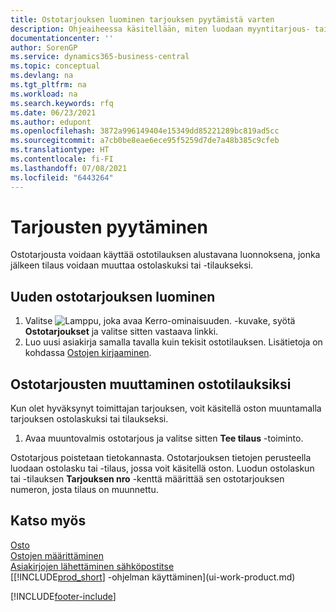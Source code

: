 ```yaml
---
title: Ostotarjouksen luominen tarjouksen pyytämistä varten
description: Ohjeaiheessa käsitellään, miten luodaan myyntitarjous- tai tarjouspyyntöasiakirja kirjaamaan asiakkaalle tehty tarjous tuotteiden myynnistä tietyin ehdoin.
documentationcenter: ''
author: SorenGP
ms.service: dynamics365-business-central
ms.topic: conceptual
ms.devlang: na
ms.tgt_pltfrm: na
ms.workload: na
ms.search.keywords: rfq
ms.date: 06/23/2021
ms.author: edupont
ms.openlocfilehash: 3872a996149404e15349dd85221289bc819ad5cc
ms.sourcegitcommit: a7cb0be8eae6ece95f5259d7de7a48b385c9cfeb
ms.translationtype: HT
ms.contentlocale: fi-FI
ms.lasthandoff: 07/08/2021
ms.locfileid: "6443264"
---
```

# <a name="request-quotes"></a>Tarjousten pyytäminen
Ostotarjousta voidaan käyttää ostotilauksen alustavana luonnoksena, jonka jälkeen tilaus voidaan muuttaa ostolaskuksi tai -tilaukseksi.


## <a name="to-create-a-purchase-quote"></a>Uuden ostotarjouksen luominen
1. Valitse ![Lamppu, joka avaa Kerro-ominaisuuden.](media/ui-search/search_small.png "Kerro, mitä haluat tehdä") -kuvake, syötä **Ostotarjoukset** ja valitse sitten vastaava linkki.
2. Luo uusi asiakirja samalla tavalla kuin tekisit ostotilauksen. Lisätietoja on kohdassa [Ostojen kirjaaminen](purchasing-how-record-purchases.md).

## <a name="to-convert-a-purchase-quote-to-a-purchase-order"></a>Ostotarjousten muuttaminen ostotilauksiksi
Kun olet hyväksynyt toimittajan tarjouksen, voit käsitellä oston muuntamalla tarjouksen ostolaskuksi tai tilaukseksi.

1. Avaa muuntovalmis ostotarjous ja valitse sitten **Tee tilaus** -toiminto.

Ostotarjous poistetaan tietokannasta. Ostotarjouksen tietojen perusteella luodaan ostolasku tai -tilaus, jossa voit käsitellä oston. Luodun ostolaskun tai -tilauksen **Tarjouksen nro** -kenttä määrittää sen ostotarjouksen numeron, josta tilaus on muunnettu.

## <a name="see-also"></a>Katso myös
[Osto](purchasing-manage-purchasing.md)  
[Ostojen määrittäminen](purchasing-setup-purchasing.md)  
[Asiakirjojen lähettäminen sähköpostitse](ui-how-send-documents-email.md)  
[[!INCLUDE[prod_short](includes/prod_short.md)] -ohjelman käyttäminen](ui-work-product.md)


[!INCLUDE[footer-include](includes/footer-banner.md)]